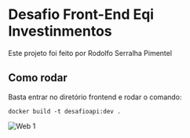 # Desafio Front-End Eqi Investinmentos

Este projeto foi feito por Rodolfo Serralha Pimentel

## Como rodar

Basta entrar no diretório frontend e rodar o comando:

```
docker build -t desafioapi:dev .
```
![Web 1](https://ibb.co/wgpXXGF)
